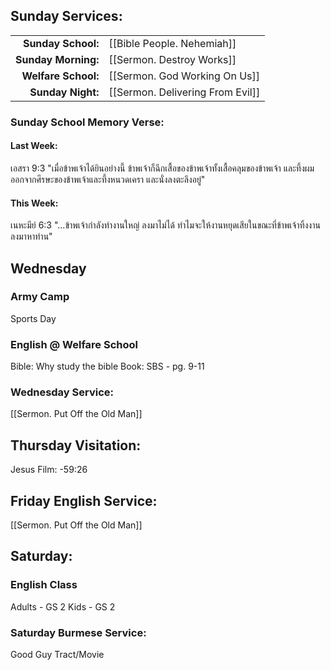 ## Sunday Services:
| | |
| --:|:-- |
| **Sunday School:**  | [[Bible People. Nehemiah]]
| **Sunday Morning:** | [[Sermon. Destroy Works]]
| **Welfare School:** | [[Sermon. God Working On Us]]
| **Sunday Night:**   | [[Sermon. Delivering From Evil]]

### Sunday School Memory Verse:
#### Last Week: 
เอสรา 9:3 "เมื่อข้าพเจ้าได้ยินอย่างนี้ ข้าพเจ้าก็ฉีกเสื้อของข้าพเจ้าทั้งเสื้อคลุมของข้าพเจ้า และทึ้งผมออกจากศีรษะของข้าพเจ้าและทึ้งหนวดเครา และนั่งลงตะลึงอยู่"
#### This Week:
เนหะมีย์ 6:3 "...ข้าพเจ้ากำลังทำงานใหญ่ ลงมาไม่ได้ ทำไมจะให้งานหยุดเสียในขณะที่ข้าพเจ้าทิ้งงานลงมาหาท่าน"
## Wednesday
### Army Camp
Sports Day
### English @ Welfare School
Bible: Why study the bible
Book: SBS - pg. 9-11
### Wednesday Service:
[[Sermon. Put Off the Old Man]]
## Thursday Visitation:
Jesus Film: -59:26
## Friday English Service:
[[Sermon. Put Off the Old Man]]
## Saturday:
### English Class
Adults - GS 2
Kids - GS 2
### Saturday Burmese Service:
Good Guy Tract/Movie